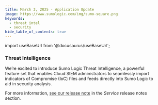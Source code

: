 ```yaml
---
title: March 3, 2025 - Application Update
image: https://www.sumologic.com/img/sumo-square.png
keywords:
  - threat intel
  - security
hide_table_of_contents: true    
---
```


import useBaseUrl from '@docusaurus/useBaseUrl';



### Threat Intelligence

We’re excited to introduce Sumo Logic Threat Intelligence, a powerful feature set that enables Cloud SIEM administrators to seamlessly import indicators of Compromise (IoC) files and feeds directly into Sumo Logic to aid in security analysis.

For more information, [see our release note](/release-notes-service/2025/03/03/security/) in the *Service* release notes section.